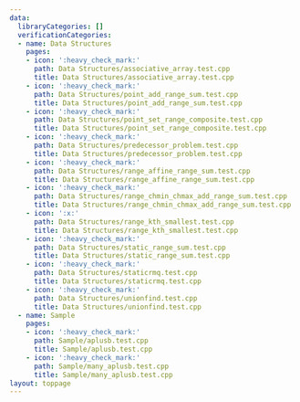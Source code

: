 ```yaml
---
data:
  libraryCategories: []
  verificationCategories:
  - name: Data Structures
    pages:
    - icon: ':heavy_check_mark:'
      path: Data Structures/associative_array.test.cpp
      title: Data Structures/associative_array.test.cpp
    - icon: ':heavy_check_mark:'
      path: Data Structures/point_add_range_sum.test.cpp
      title: Data Structures/point_add_range_sum.test.cpp
    - icon: ':heavy_check_mark:'
      path: Data Structures/point_set_range_composite.test.cpp
      title: Data Structures/point_set_range_composite.test.cpp
    - icon: ':heavy_check_mark:'
      path: Data Structures/predecessor_problem.test.cpp
      title: Data Structures/predecessor_problem.test.cpp
    - icon: ':heavy_check_mark:'
      path: Data Structures/range_affine_range_sum.test.cpp
      title: Data Structures/range_affine_range_sum.test.cpp
    - icon: ':heavy_check_mark:'
      path: Data Structures/range_chmin_chmax_add_range_sum.test.cpp
      title: Data Structures/range_chmin_chmax_add_range_sum.test.cpp
    - icon: ':x:'
      path: Data Structures/range_kth_smallest.test.cpp
      title: Data Structures/range_kth_smallest.test.cpp
    - icon: ':heavy_check_mark:'
      path: Data Structures/static_range_sum.test.cpp
      title: Data Structures/static_range_sum.test.cpp
    - icon: ':heavy_check_mark:'
      path: Data Structures/staticrmq.test.cpp
      title: Data Structures/staticrmq.test.cpp
    - icon: ':heavy_check_mark:'
      path: Data Structures/unionfind.test.cpp
      title: Data Structures/unionfind.test.cpp
  - name: Sample
    pages:
    - icon: ':heavy_check_mark:'
      path: Sample/aplusb.test.cpp
      title: Sample/aplusb.test.cpp
    - icon: ':heavy_check_mark:'
      path: Sample/many_aplusb.test.cpp
      title: Sample/many_aplusb.test.cpp
layout: toppage
---
```

